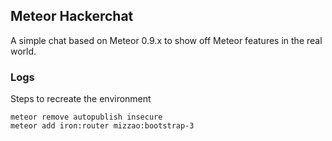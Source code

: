 ## Meteor Hackerchat

A simple chat based on Meteor 0.9.x to show off Meteor features in the real world.

### Logs

Steps to recreate the environment

```
meteor remove autopublish insecure
meteor add iron:router mizzao:bootstrap-3
```